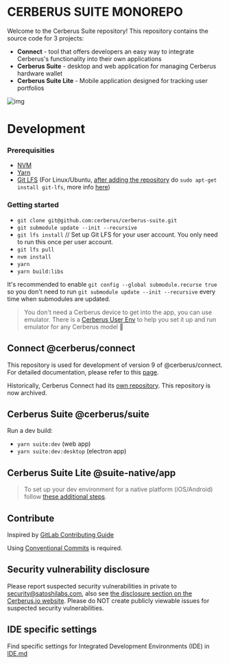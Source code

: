 # CERBERUS SUITE MONOREPO

Welcome to the Cerberus Suite repository! This repository contains the source code for 3 projects:

-   **Connect** - tool that offers developers an easy way to integrate Cerberus's functionality into their own applications
-   **Cerberus Suite** - desktop and web application for managing Cerberus hardware wallet
-   **Cerberus Suite Lite** - Mobile application designed for tracking user portfolios

![img](https://repository-images.githubusercontent.com/148657224/439f6100-765f-11e9-9bff-b725eef3c4a6)

# Development

### Prerequisities

-   [NVM](https://github.com/nvm-sh/nvm)
-   [Yarn](https://yarnpkg.com/lang/en/docs/install/)
-   [Git LFS](https://git-lfs.github.com/) (For Linux/Ubuntu, [after adding the repository](https://packagecloud.io/github/git-lfs/install) do `sudo apt-get install git-lfs`, more info [here](https://github.com/git-lfs/git-lfs/blob/main/INSTALLING.md))

### Getting started

-   `git clone git@github.com:cerberus/cerberus-suite.git`
-   `git submodule update --init --recursive`
-   `git lfs install` // Set up Git LFS for your user account. You only need to run this once per user account.
-   `git lfs pull`
-   `nvm install`
-   `yarn`
-   `yarn build:libs`

It's recommended to enable `git config --global submodule.recurse true` so you don't need to run `git submodule update --init --recursive` every time when submodules are updated.

> You don't need a Cerberus device to get into the app, you can use emulator. There is a [Cerberus User Env](https://github.com/Cerberus-Wallet/cerberus-user-env) to help you set it up and run emulator for any Cerberus model 🎉

## **Connect** @cerberus/connect

This repository is used for development of version 9 of @cerberus/connect. For detailed documentation, please refer to this [page](./docs/packages/connect/index.md).

Historically, Cerberus Connect had its [own repository](https://github.com/Cerberus-Wallet/connect). This repository is now archived.

## **Cerberus Suite** @cerberus/suite

Run a dev build:

-   `yarn suite:dev` (web app)
-   `yarn suite:dev:desktop` (electron app)

## **Cerberus Suite Lite** @suite-native/app

> To set up your dev environment for a native platform (iOS/Android) follow [these additional steps](https://github.com/Cerberus-Wallet/cerberus-suite/tree/develop/suite-native/app#prerequisites).

## Contribute

Inspired by [GitLab Contributing Guide](https://docs.gitlab.com/ee/development/contributing/)

Using [Conventional Commits](COMMITS.md) is required.

## Security vulnerability disclosure

Please report suspected security vulnerabilities in private to [security@satoshilabs.com](mailto:security@satoshilabs.com), also see [the disclosure section on the Cerberus.io website](https://cerberus.uraanai.com/support/a/how-to-report-a-security-issue). Please do NOT create publicly viewable issues for suspected security vulnerabilities.

## IDE specific settings

Find specific settings for Integrated Development Environments (IDE) in [IDE.md](./IDE.md)
